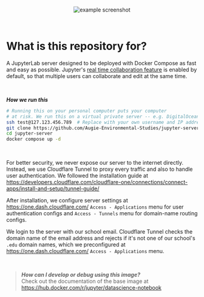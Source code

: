 <br>
<p align="center">
  <img alt="example screenshot" src="https://user-images.githubusercontent.com/19341857/201000605-2828bf29-da22-489d-8e09-649832c4b510.png">
</p>
<br>

# What is this repository for?

A JupyterLab server designed to be deployed with Docker Compose
as fast and easy as possible. Jupyter's
[real time collaboration feature](https://jupyterlab.readthedocs.io/en/stable/user/rtc.html)
is enabled by default, so that multiple users can
collaborate and edit at the same time.

<br>

***How we run this***<br>
```bash
# Running this on your personal computer puts your computer
# at risk. We run this on a virtual private server -- e.g. DigitalOcean.
ssh test@127.123.456.789  # Replace with your own username and IP address
git clone https://github.com/Augie-Environmental-Studies/jupyter-server.git
cd jupyter-server
docker compose up -d
```

<br>

For better security, we never expose
our server to the internet directly. Instead, we use Cloudflare Tunnel
to proxy every traffic and also to handle user authentication. We followed the installation guide at
https://developers.cloudflare.com/cloudflare-one/connections/connect-apps/install-and-setup/tunnel-guide/

After installation, we configure server settings
at https://one.dash.cloudflare.com/
`Access - Applications` menu for user authentication configs
and `Access - Tunnels` menu for domain-name routing configs.

We login to the server with our school email.
Cloudflare Tunnel checks the domain name of
the email address and rejects if it's not one of
our school's `.edu` domain names, which we
preconfigured at https://one.dash.cloudflare.com/
`Access - Applications` menu.

<br>

> ***How can I develop or debug using this image?***<br>
> Check out the documentation of the base image at https://hub.docker.com/r/jupyter/datascience-notebook

<br>
<br>
